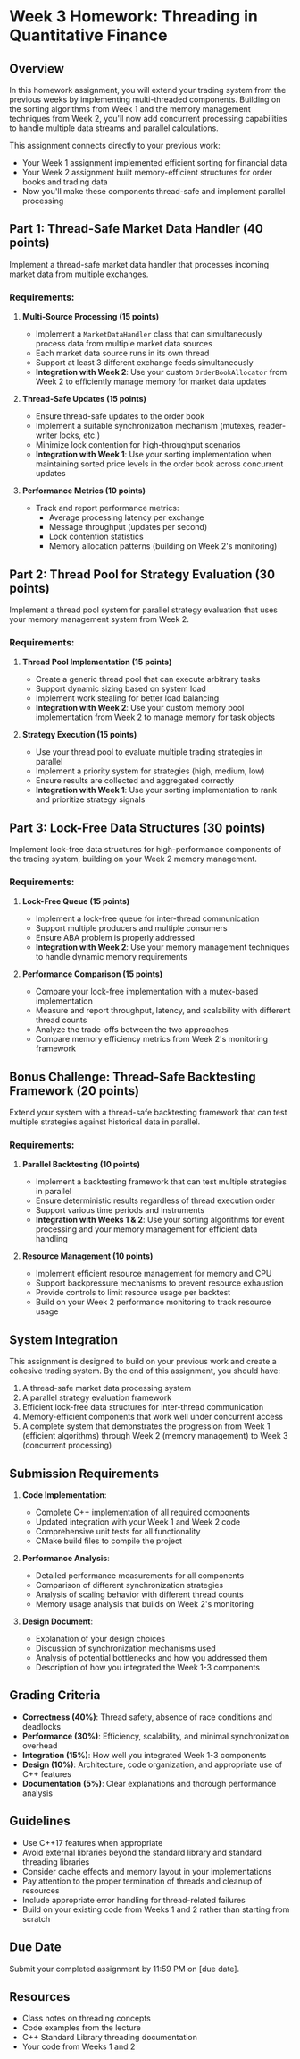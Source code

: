 # Week 3 Homework: Threading in Quantitative Finance

## Overview

In this homework assignment, you will extend your trading system from the previous weeks by implementing multi-threaded components. Building on the sorting algorithms from Week 1 and the memory management techniques from Week 2, you'll now add concurrent processing capabilities to handle multiple data streams and parallel calculations.

This assignment connects directly to your previous work:
- Your Week 1 assignment implemented efficient sorting for financial data
- Your Week 2 assignment built memory-efficient structures for order books and trading data
- Now you'll make these components thread-safe and implement parallel processing

## Part 1: Thread-Safe Market Data Handler (40 points)

Implement a thread-safe market data handler that processes incoming market data from multiple exchanges.

### Requirements:

1. **Multi-Source Processing (15 points)**
   - Implement a `MarketDataHandler` class that can simultaneously process data from multiple market data sources
   - Each market data source runs in its own thread
   - Support at least 3 different exchange feeds simultaneously
   - **Integration with Week 2**: Use your custom `OrderBookAllocator` from Week 2 to efficiently manage memory for market data updates

2. **Thread-Safe Updates (15 points)**
   - Ensure thread-safe updates to the order book
   - Implement a suitable synchronization mechanism (mutexes, reader-writer locks, etc.)
   - Minimize lock contention for high-throughput scenarios
   - **Integration with Week 1**: Use your sorting implementation when maintaining sorted price levels in the order book across concurrent updates

3. **Performance Metrics (10 points)**
   - Track and report performance metrics:
     - Average processing latency per exchange
     - Message throughput (updates per second)
     - Lock contention statistics
     - Memory allocation patterns (building on Week 2's monitoring)

## Part 2: Thread Pool for Strategy Evaluation (30 points)

Implement a thread pool system for parallel strategy evaluation that uses your memory management system from Week 2.

### Requirements:

1. **Thread Pool Implementation (15 points)**
   - Create a generic thread pool that can execute arbitrary tasks
   - Support dynamic sizing based on system load
   - Implement work stealing for better load balancing
   - **Integration with Week 2**: Use your custom memory pool implementation from Week 2 to manage memory for task objects

2. **Strategy Execution (15 points)**
   - Use your thread pool to evaluate multiple trading strategies in parallel
   - Implement a priority system for strategies (high, medium, low)
   - Ensure results are collected and aggregated correctly
   - **Integration with Week 1**: Use your sorting implementation to rank and prioritize strategy signals

## Part 3: Lock-Free Data Structures (30 points)

Implement lock-free data structures for high-performance components of the trading system, building on your Week 2 memory management.

### Requirements:

1. **Lock-Free Queue (15 points)**
   - Implement a lock-free queue for inter-thread communication
   - Support multiple producers and multiple consumers
   - Ensure ABA problem is properly addressed
   - **Integration with Week 2**: Use your memory management techniques to handle dynamic memory requirements

2. **Performance Comparison (15 points)**
   - Compare your lock-free implementation with a mutex-based implementation
   - Measure and report throughput, latency, and scalability with different thread counts
   - Analyze the trade-offs between the two approaches
   - Compare memory efficiency metrics from Week 2's monitoring framework

## Bonus Challenge: Thread-Safe Backtesting Framework (20 points)

Extend your system with a thread-safe backtesting framework that can test multiple strategies against historical data in parallel.

### Requirements:

1. **Parallel Backtesting (10 points)**
   - Implement a backtesting framework that can test multiple strategies in parallel
   - Ensure deterministic results regardless of thread execution order
   - Support various time periods and instruments
   - **Integration with Weeks 1 & 2**: Use your sorting algorithms for event processing and your memory management for efficient data handling

2. **Resource Management (10 points)**
   - Implement efficient resource management for memory and CPU
   - Support backpressure mechanisms to prevent resource exhaustion
   - Provide controls to limit resource usage per backtest
   - Build on your Week 2 performance monitoring to track resource usage

## System Integration

This assignment is designed to build on your previous work and create a cohesive trading system. By the end of this assignment, you should have:

1. A thread-safe market data processing system
2. A parallel strategy evaluation framework
3. Efficient lock-free data structures for inter-thread communication
4. Memory-efficient components that work well under concurrent access
5. A complete system that demonstrates the progression from Week 1 (efficient algorithms) through Week 2 (memory management) to Week 3 (concurrent processing)

## Submission Requirements

1. **Code Implementation**:
   - Complete C++ implementation of all required components
   - Updated integration with your Week 1 and Week 2 code
   - Comprehensive unit tests for all functionality
   - CMake build files to compile the project

2. **Performance Analysis**:
   - Detailed performance measurements for all components
   - Comparison of different synchronization strategies
   - Analysis of scaling behavior with different thread counts
   - Memory usage analysis that builds on Week 2's monitoring

3. **Design Document**:
   - Explanation of your design choices
   - Discussion of synchronization mechanisms used
   - Analysis of potential bottlenecks and how you addressed them
   - Description of how you integrated the Week 1-3 components

## Grading Criteria

- **Correctness (40%)**: Thread safety, absence of race conditions and deadlocks
- **Performance (30%)**: Efficiency, scalability, and minimal synchronization overhead
- **Integration (15%)**: How well you integrated Week 1-3 components
- **Design (10%)**: Architecture, code organization, and appropriate use of C++ features
- **Documentation (5%)**: Clear explanations and thorough performance analysis

## Guidelines

- Use C++17 features when appropriate
- Avoid external libraries beyond the standard library and standard threading libraries
- Consider cache effects and memory layout in your implementations
- Pay attention to the proper termination of threads and cleanup of resources
- Include appropriate error handling for thread-related failures
- Build on your existing code from Weeks 1 and 2 rather than starting from scratch

## Due Date

Submit your completed assignment by 11:59 PM on [due date].

## Resources

- Class notes on threading concepts
- Code examples from the lecture
- C++ Standard Library threading documentation
- Your code from Weeks 1 and 2 
